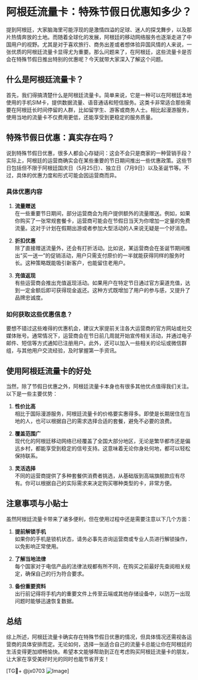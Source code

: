# 阿根廷流量卡：特殊节假日优惠知多少？

提到阿根廷，大家脑海里可能浮现的是激情四溢的足球、迷人的探戈舞步，以及那片热情奔放的土地。而随着全球化的发展，阿根廷的移动网络服务也逐渐走进了中国用户的视野。尤其是对于喜欢旅行、商务出差或者想体验异国风情的人来说，一张优质的阿根廷流量卡显得尤为重要。那么问题来了，在阿根廷，这些流量卡是否会在特殊节假日推出特别的优惠呢？今天就带大家深入了解这个问题。

## 什么是阿根廷流量卡？

首先，我们得搞清楚什么是阿根廷流量卡。简单来说，它是一种可以在阿根廷本地使用的手机SIM卡，提供数据流量、语音通话和短信服务。这类卡非常适合那些需要在阿根廷长时间停留的人群，比如留学生、游客或商务人士。相比起漫游服务，使用当地的流量卡不仅费用更低，还能享受到更稳定的服务质量。

## 特殊节假日优惠：真实存在吗？

说到特殊节假日优惠，很多人都会心存疑问：这会不会只是商家的一种营销手段？实际上，阿根廷的运营商确实会在某些重要的节日期间推出一些优惠政策。这些节日包括但不限于阿根廷国庆日（5月25日）、独立日（7月9日）以及圣诞节等。不过，具体的优惠力度和形式可能会因运营商而异。

### 具体优惠内容

1. **流量赠送**  
   在一些重要节日期间，部分运营商会为用户提供额外的流量赠送。例如，如果你购买了一张常规套餐卡，运营商可能会在节假日当天为你增加一定量的免费流量。这对于计划在假期出游或者参加大型活动的人来说无疑是一个好消息。

2. **折扣优惠**  
   除了直接赠送流量外，还会有打折活动。比如说，某运营商会在圣诞节期间推出“买一送一”的促销活动，用户只需支付原价的一半就能获得同样的服务时长。这种策略既能吸引新客户，也能留住老用户。

3. **充值返现**  
   有些运营商会推出充值返现活动。如果用户在特定节日通过官方渠道充值，达到一定金额后即可获得现金返还。这种方式既增加了用户的参与感，又提升了品牌忠诚度。

### 如何获取这些优惠信息？

要想不错过这些难得的优惠机会，建议大家提前关注各大运营商的官方网站或社交媒体账号。通常情况下，运营商会在节日前几周就开始宣传相关活动，并通过电子邮件、短信等方式通知已注册用户。此外，还可以加入一些相关的论坛或微信群组，与其他用户交流经验，及时掌握第一手资讯。

## 使用阿根廷流量卡的好处

当然，除了节假日优惠之外，阿根廷流量卡本身也有很多其他优点值得我们关注。以下是一些主要优势：

1. **性价比高**  
   相比于国际漫游服务，阿根廷流量卡的价格要实惠得多。即使是长期居住在当地的人，也可以根据自己的需求选择合适的套餐，避免不必要的浪费。

2. **覆盖范围广**  
   现代化的阿根廷移动网络已经覆盖了全国大部分地区，无论是繁华都市还是偏远乡村，都能享受到稳定的信号支持。这意味着无论你身处何地，都可以轻松保持联系。

3. **灵活选择**  
   不同的运营商提供了多种套餐供消费者挑选，从基础版到高端旗舰款应有尽有。你可以根据自己的实际需求来决定购买哪种类型的卡，非常方便。

## 注意事项与小贴士

虽然阿根廷流量卡带来了诸多便利，但在使用过程中还是需要注意以下几个方面：

1. **提前解锁手机**  
   如果你的手机是锁机状态，请务必事先咨询运营商或专业人员进行解锁操作，以免影响正常使用。

2. **了解当地法律**  
   每个国家对于电信产品的法律法规都有所不同，在购买之前最好先查阅相关规定，确保自己的行为符合要求。

3. **备份重要资料**  
   出行前记得将手机内的重要文件上传至云端或其他存储设备中，以防万一出现问题时能够迅速恢复数据。

## 总结

综上所述，阿根廷流量卡确实存在特殊节假日优惠的情况，但具体情况还需视各运营商的具体安排而定。无论如何，选择一张适合自己的流量卡总能让你在阿根廷的生活变得更加顺畅愉快。希望本文能够帮助到正在考虑购买阿根廷流量卡的朋友，让大家在享受美好时光的同时也能节省开支！

[TG💪+ @jx0703 ![Image](https://github.com/user-attachments/assets/dbca1d08-cadb-493c-b0ec-ad6f7a83f270)]